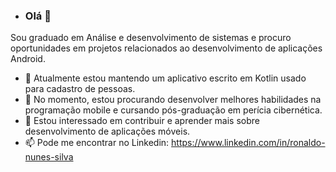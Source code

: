 - ### Olá 👋
Sou graduado em Análise e desenvolvimento de sistemas e procuro oportunidades em projetos relacionados ao desenvolvimento de aplicações Android.
- 👀 Atualmente estou mantendo um aplicativo escrito em Kotlin usado para cadastro de pessoas. 
- 🌱 No momento, estou procurando desenvolver melhores habilidades na programação mobile e cursando pós-graduação em perícia cibernética.
- 🤝 Estou interessado em contribuir e aprender mais sobre desenvolvimento de aplicações móveis.
- 📫 Pode me encontrar no Linkedin: https://www.linkedin.com/in/ronaldo-nunes-silva

<!---
Ronaldo-Nunes/Ronaldo-Nunes is a ✨ special ✨ repository because its `README.md` (this file) appears on your GitHub profile.
You can click the Preview link to take a look at your changes.
--->
